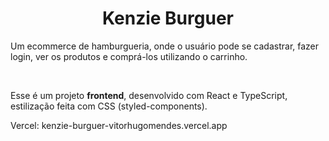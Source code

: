 <h1 align="center">Kenzie Burguer</h1>


<p>Um ecommerce de hamburgueria, onde o usuário pode se cadastrar, fazer login, ver os produtos e comprá-los utilizando o carrinho.</p>
<br>
<p>Esse é um projeto <b>frontend</b>, desenvolvido com React e TypeScript, estilização feita com CSS (styled-components). </p>
<p>Vercel: kenzie-burguer-vitorhugomendes.vercel.app </p>
